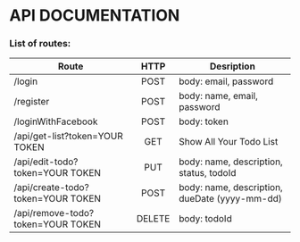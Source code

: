 # API DOCUMENTATION

### List of routes:

| Route                                     |  HTTP  | Desription                                                       |
| ----------------------------------------- |:------:| ---------------------------------------------------------------- |
| /login                                    | POST   | body: email, password                                            |
| /register                                 | POST   | body: name, email, password                                      |
| /loginWithFacebook                        | POST   | body: token                                                      |
| /api/get-list?token=YOUR TOKEN            | GET    | Show All Your Todo List                                          |
| /api/edit-todo?token=YOUR TOKEN           | PUT    | body: name, description, status, todoId                          |
| /api/create-todo?token=YOUR TOKEN         | POST   | body: name, description, dueDate (yyyy-mm-dd)                    |
| /api/remove-todo?token=YOUR TOKEN         | DELETE | body: todoId                                                     |
